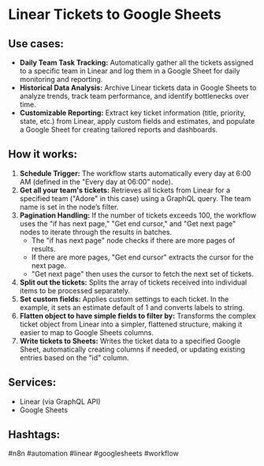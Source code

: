 # Linear Tickets to Google Sheets

## Use cases:

- **Daily Team Task Tracking:** Automatically gather all the tickets assigned to a specific team in Linear and log them in a Google Sheet for daily monitoring and reporting.
- **Historical Data Analysis:** Archive Linear tickets data in Google Sheets to analyze trends, track team performance, and identify bottlenecks over time.
- **Customizable Reporting:** Extract key ticket information (title, priority, state, etc.) from Linear, apply custom fields and estimates, and populate a Google Sheet for creating tailored reports and dashboards.

## How it works:

1.  **Schedule Trigger:** The workflow starts automatically every day at 6:00 AM (defined in the "Every day at 06:00" node).
2.  **Get all your team's tickets:** Retrieves all tickets from Linear for a specified team ("Adore" in this case) using a GraphQL query. The team name is set in the node’s filter.
3.  **Pagination Handling:** If the number of tickets exceeds 100, the workflow uses the "if has next page," "Get end cursor," and "Get next page" nodes to iterate through the results in batches.
    *   The "if has next page" node checks if there are more pages of results.
    *   If there are more pages, "Get end cursor" extracts the cursor for the next page.
    *   "Get next page" then uses the cursor to fetch the next set of tickets.
4.  **Split out the tickets:** Splits the array of tickets received into individual items to be processed separately.
5.  **Set custom fields:** Applies custom settings to each ticket. In the example, it sets an estimate default of 1 and converts labels to string.
6.  **Flatten object to have simple fields to filter by:** Transforms the complex ticket object from Linear into a simpler, flattened structure, making it easier to map to Google Sheets columns.
7.  **Write tickets to Sheets:** Writes the ticket data to a specified Google Sheet, automatically creating columns if needed, or updating existing entries based on the "id" column.

## Services:

-   Linear (via GraphQL API)
-   Google Sheets

## Hashtags:

#n8n #automation #linear #googlesheets #workflow
